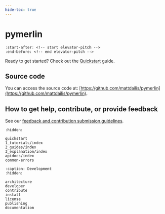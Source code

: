 ```yaml
---
hide-toc: true
---
```


# pymerlin

```{include} ../README.md
:start-after: <!-- start elevator-pitch -->
:end-before: <!-- end elevator-pitch -->
```

Ready to get started? Check out the [Quickstart](./quickstart.md) guide.

## Source code

You can access the source code at: [https://github.com/mattdailis/pymerlin](https://github.com/mattdailis/pymerlin).

## How to get help, contribute, or provide feedback

See our [feedback and contribution submission guidelines](contribute.md).

```{toctree}
:hidden:

quickstart
1_tutorials/index
2_guides/index
3_explanation/index
apidocs/index
common-errors
```

```{toctree}
:caption: Development
:hidden:

architecture
developer
contribute
install
license
publishing
documentation
```

<!-- Autosummary:
```{autosummary}
:toctree: _autosummary
:template: custom-module-template.rst
:recursive:

pymerlin
```-->